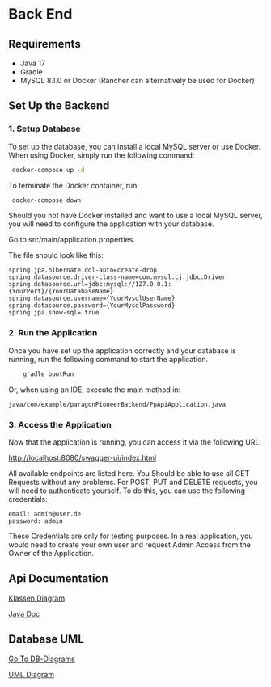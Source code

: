 # Back End
## Requirements
- Java 17
- Gradle
- MySQL 8.1.0 or Docker (Rancher can alternatively be used for Docker)

## Set Up the Backend

### 1. Setup Database

To set up the database, you can install a local MySQL server or use Docker. When using Docker, simply run the following command:
    
```bash
 docker-compose up -d
```

To terminate the Docker container, run:

```bash
 docker-compose down
```

Should you not have Docker installed and want to use a local MySQL server, you will need to configure the application with your database.

Go to src/main/application.properties.

The file should look like this:

    spring.jpa.hibernate.ddl-auto=create-drop
    spring.datasource.driver-class-name=com.mysql.cj.jdbc.Driver
    spring.datasource.url=jdbc:mysql://127.0.0.1:{YourPort}/{YourDatabaseName}
    spring.datasource.username={YourMysqlUserName}
    spring.datasource.password={YourMysqlPassword}
    spring.jpa.show-sql= true

### 2. Run the Application

Once you have set up the application correctly and your database is running, run the following command to start the application.

```bash
    gradle bootRun
```

Or, when using an IDE, execute the main method in:

    java/com/example/paragonPioneerBackend/PpApiApplication.java

### 3. Access the Application

Now that the application is running, you can access it via the following URL:

[http://localhost:8080/swagger-ui/index.html](http://localhost:8080/swagger-ui/index.html)

All available endpoints are listed here. You Should be able to use all GET Requests without any problems.
For POST, PUT and DELETE requests, you will need to authenticate yourself. To do this, you can use the following credentials:

    email: admin@user.de
    password: admin

These Credentials are only for testing purposes. In a real application, you would need to create your own user and request 
Admin Access from the Owner of the Application.

## Api Documentation

[Klassen Diagram](./Documentation/Code/src.png)

[Java Doc](https://htmlpreview.github.io/?https://raw.githubusercontent.com/LF12-ParagonPioneer/ParagonPioneer-Be/develop/Documentation/Java/index.html)

## Database UML

[Go To DB-Diagrams](https://dbdiagram.io/d/PP-PR-655c68de3be14957876943d3)

[UML Diagram](./Documentation/Database/ppAssemblyLineBa.png)

